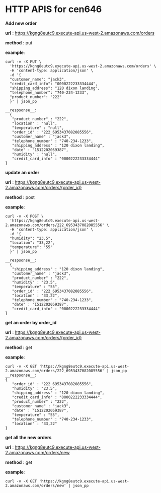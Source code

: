 HTTP APIS for cen646
=====
__Add new order__

__url__ : https://kgng8eutc9.execute-api.us-west-2.amazonaws.com/orders

__method__ : put

__example__:
```curl
curl -v -X PUT \
  'https://kgng8eutc9.execute-api.us-west-2.amazonaws.com/orders' \
  -H 'content-type: application/json' \
  -d '{
  "customer_name": "jack3",
  "credit_card_info": "0000222233334444",
  "shipping_address": "120 dixon landing",
  "telephone_number": "740-234-1233",
  "product_number": "222"
  }' | json_pp

__respsonse__:
  {
   "product_number" : "222",
   "location" : "null",
   "temperature" : "null",
   "order_id" : "222_6953437082085556",
   "customer_name" : "jack3",
   "telephone_number" : "740-234-1233",
   "shipping_address" : "120 dixon landing",
   "date" : "1512202059387",
   "humidity" : "null",
   "credit_card_info" : "0000222233334444"
}
```

__update an order__

__url__ : https://kgng8eutc9.execute-api.us-west-2.amazonaws.com/orders/{order_id}

__method__ : post

__example__:
```curl
curl -v -X POST \
  'https://kgng8eutc9.execute-api.us-west-2.amazonaws.com/orders/222_6953437082085556' \
  -H 'content-type: application/json' \
  -d '{
  "humidity": "23.5",
  "location": "33,22",
  "temperature": "55"
  }' | json_pp

__respsonse__:
  {
   "shipping_address" : "120 dixon landing",
   "customer_name" : "jack3",
   "product_number" : "222",
   "humidity" : "23.5",
   "temperature" : "55",
   "order_id" : "222_6953437082085556",
   "location" : "33,22",
   "telephone_number" : "740-234-1233",
   "date" : "1512202059387",
   "credit_card_info" : "0000222233334444"
}
```
__get an order by order_id__

__url__ : https://kgng8eutc9.execute-api.us-west-2.amazonaws.com/orders/{order_id}

__method__ : get

__example__:
```curl
curl -v -X GET 'https://kgng8eutc9.execute-api.us-west-2.amazonaws.com/orders/222_6953437082085556' | json_pp
__respsonse__:
{
   "order_id" : "222_6953437082085556",
   "humidity" : "23.5",
   "shipping_address" : "120 dixon landing",
   "credit_card_info" : "0000222233334444",
   "product_number" : "222",
   "customer_name" : "jack3",
   "date" : "1512202059387",
   "temperature" : "55",
   "telephone_number" : "740-234-1233",
   "location" : "33,22"
}
```
__get all the new orders__

__url__ : https://kgng8eutc9.execute-api.us-west-2.amazonaws.com/orders/new

__method__ : get

__example__:
```curl
curl -v -X GET 'https://kgng8eutc9.execute-api.us-west-2.amazonaws.com/orders/new' | json_pp
```

